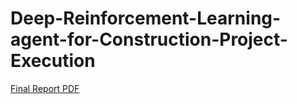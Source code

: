 # Deep-Reinforcement-Learning-agent-for-Construction-Project-Execution
<!-- embed Final_Report.pdf of current directory in README.md -->
[Final Report PDF](Final_Report.pdf)
